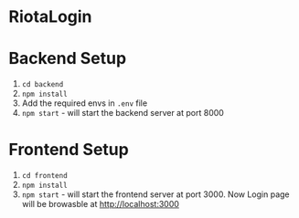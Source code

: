 # RiotaLogin

# Backend Setup
1. `cd backend`
2. `npm install`
3. Add the required envs in `.env` file
4. `npm start` - will start the backend server at port 8000

# Frontend Setup
1. `cd frontend`
2. `npm install`
3. `npm start` - will start the frontend server at port 3000. Now Login page will be browasble at [http://localhost:3000](http://localhost:3000)
